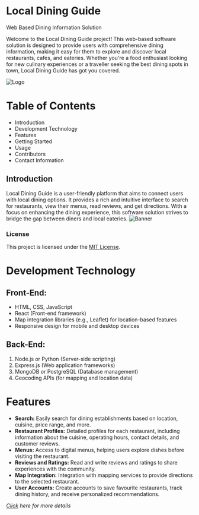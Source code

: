 # Local Dining Guide

Web Based Dining Information Solution

Welcome to the Local Dining Guide project! This web-based software solution is designed to provide users with comprehensive dining information, making it easy for them to explore and discover local restaurants, cafes, and eateries. Whether you're a food enthusiast looking for new culinary experiences or a traveller seeking the best dining spots in town, Local Dining Guide has got you covered.

![Logo](https://i.postimg.cc/gjZNQfvY/logo.png)

# Table of Contents
- Introduction
- Development Technology
- Features
- Getting Started
- Usage
- Contributors
- Contact Information

## Introduction
Local Dining Guide is a user-friendly platform that aims to connect users with local dining options. It provides a rich and intuitive interface to search for restaurants, view their menus, read reviews, and get directions. With a focus on enhancing the dining experience, this software solution strives to bridge the gap between diners and local eateries.
![Banner](https://i.postimg.cc/TYnt9vd0/banner.jpg)

### License
This project is licensed under the [MIT License](https://opensource.org/licenses/MIT).

# Development Technology

## Front-End:
- HTML, CSS, JavaScript
- React (Front-end framework)
- Map integration libraries (e.g., Leaflet) for location-based features
- Responsive design for mobile and desktop devices

## Back-End:
1. Node.js or Python (Server-side scripting)
2. Express.js (Web application frameworks)
3. MongoDB or PostgreSQL (Database management)
4. Geocoding APIs (for mapping and location data)

# Features
- **Search:** Easily search for dining establishments based on location, cuisine, price range, and more.
- **Restaurant Profiles:** Detailed profiles for each restaurant, including information about the cuisine, operating hours, contact details, and customer reviews.
- **Menus:** Access to digital menus, helping users explore dishes before visiting the restaurant.
- **Reviews and Ratings:** Read and write reviews and ratings to share experiences with the community.
- **Map Integration:** Integration with mapping services to provide directions to the selected restaurant.
- **User Accounts:** Create accounts to save favourite restaurants, track dining history, and receive personalized recommendations.

*[Click](https://www.bjitacademy.com) here for more details*

